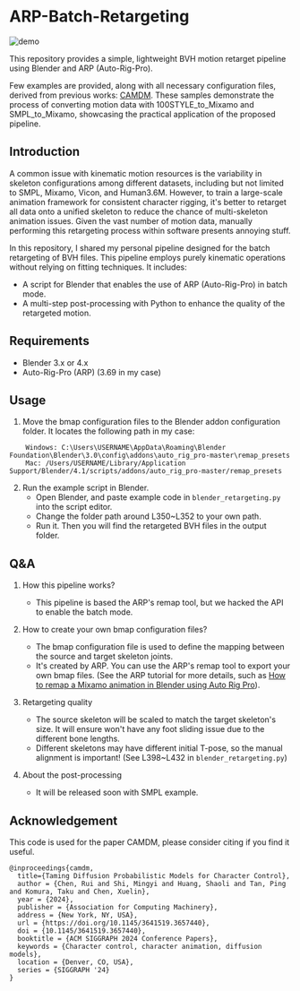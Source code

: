 # ARP-Batch-Retargeting

![demo](https://github.com/user-attachments/assets/dc6aad9b-2d8a-4f66-8260-9741bd52b639)

This repository provides a simple, lightweight BVH motion retarget pipeline using Blender and ARP (Auto-Rig-Pro).

Few examples are provided, along with all necessary configuration files, derived from previous works: [CAMDM](https://github.com/AIGAnimation/CAMDM/tree/main). These samples demonstrate the process of converting motion data with 100STYLE_to_Mixamo and SMPL_to_Mixamo, showcasing the practical application of the proposed pipeline.

## Introduction

A common issue with kinematic motion resources is the variability in skeleton configurations among different datasets, including but not limited to SMPL, Mixamo, Vicon, and Human3.6M. However, to train a large-scale animation framework for consistent character rigging, it's better to retarget all data onto a unified skeleton to reduce the chance of multi-skeleton animation issues. Given the vast number of motion data, manually performing this retargeting process within software presents annoying stuff.

In this repository, I shared my personal pipeline designed for the batch retargeting of BVH files. This pipeline employs purely kinematic operations without relying on fitting techniques. It includes:

- A script for Blender that enables the use of ARP (Auto-Rig-Pro) in batch mode.
- A multi-step post-processing with Python to enhance the quality of the retargeted motion.

## Requirements

- Blender 3.x or 4.x
- Auto-Rig-Pro (ARP) (3.69 in my case)

## Usage

1. Move the bmap configuration files to the Blender addon configuration folder. It locates the following path in my case:

```
    Windows: C:\Users\USERNAME\AppData\Roaming\Blender Foundation\Blender\3.0\config\addons\auto_rig_pro-master\remap_presets
    Mac: /Users/USERNAME/Library/Application Support/Blender/4.1/scripts/addons/auto_rig_pro-master/remap_presets
```

2. Run the example script in Blender.
   - Open Blender, and paste example code in `blender_retargeting.py` into the script editor.
   - Change the folder path around L350~L352 to your own path.
   - Run it. Then you will find the retargeted BVH files in the output folder.

## Q&A

1. How this pipeline works?

   - This pipeline is based the ARP's remap tool, but we hacked the API to enable the batch mode.


2. How to create your own bmap configuration files?

   - The bmap configuration file is used to define the mapping between the source and target skeleton joints.
   - It's created by ARP. You can use the ARP's remap tool to export your own bmap files. (See the ARP tutorial for more details, such as [How to remap a Mixamo animation in Blender using Auto Rig Pro](https://www.youtube.com/watch?v=7UmWrtYMza8)).


3. Retargeting quality

   - The source skeleton will be scaled to match the target skeleton's size. It will ensure won't have any foot sliding issue due to the different bone lengths.
   - Different skeletons may have different initial T-pose, so the manual alignment is important! (See L398~L432 in `blender_retargeting.py`)

4. About the post-processing

   - It will be released soon with SMPL example.

## Acknowledgement

This code is used for the paper CAMDM, please consider citing if you find it useful.

```
@inproceedings{camdm,
  title={Taming Diffusion Probabilistic Models for Character Control},
  author = {Chen, Rui and Shi, Mingyi and Huang, Shaoli and Tan, Ping and Komura, Taku and Chen, Xuelin},
  year = {2024},
  publisher = {Association for Computing Machinery},
  address = {New York, NY, USA},
  url = {https://doi.org/10.1145/3641519.3657440},
  doi = {10.1145/3641519.3657440},
  booktitle = {ACM SIGGRAPH 2024 Conference Papers},
  keywords = {Character control, character animation, diffusion models},
  location = {Denver, CO, USA},
  series = {SIGGRAPH '24}
}
```
